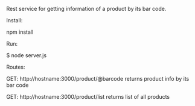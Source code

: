 Rest service for getting information of a product by its bar code.

Install:

npm install

Run:

$ node server.js

Routes:

GET:
http://hostname:3000/product/@barcode
returns product info by its bar code


GET:
http://hostname:3000/product/list
returns list of all products